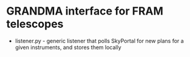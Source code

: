 # GRANDMA interface for FRAM telescopes

 - listener.py - generic listener that polls SkyPortal for new plans for a given instruments, and stores them locally
